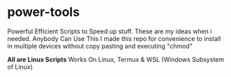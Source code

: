 # power-tools
Powerful Efficient Scripts to Speed up stuff. These are my ideas when i needed. Anybody Can Use This I made this repo for convenience to install in multiple devices without copy pasting and executing "chmod"

**All are Linux Scripts** 
Works On Linux, Termux & WSL (Windows Subsystem of Linux)